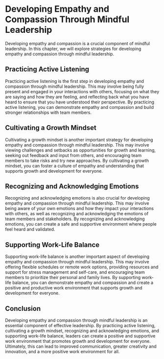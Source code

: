 Developing Empathy and Compassion Through Mindful Leadership
================================================================================================================

Developing empathy and compassion is a crucial component of mindful leadership. In this chapter, we will explore strategies for developing empathy and compassion through mindful leadership.

Practicing Active Listening
---------------------------

Practicing active listening is the first step in developing empathy and compassion through mindful leadership. This may involve being fully present and engaged in your interactions with others, focusing on what they are saying and how they are feeling, and reflecting back what you have heard to ensure that you have understood their perspective. By practicing active listening, you can demonstrate empathy and compassion and build stronger relationships with team members.

Cultivating a Growth Mindset
----------------------------

Cultivating a growth mindset is another important strategy for developing empathy and compassion through mindful leadership. This may involve viewing challenges and setbacks as opportunities for growth and learning, seeking out feedback and input from others, and encouraging team members to take risks and try new approaches. By cultivating a growth mindset, you can foster a culture of empathy and understanding that supports growth and development for everyone.

Recognizing and Acknowledging Emotions
--------------------------------------

Recognizing and acknowledging emotions is also crucial for developing empathy and compassion through mindful leadership. This may involve being aware of your own emotions and how they impact your interactions with others, as well as recognizing and acknowledging the emotions of team members and stakeholders. By recognizing and acknowledging emotions, you can create a safe and supportive environment where people feel heard and validated.

Supporting Work-Life Balance
----------------------------

Supporting work-life balance is another important aspect of developing empathy and compassion through mindful leadership. This may involve offering flexible schedules or remote work options, providing resources and support for stress management and self-care, and encouraging team members to prioritize their personal and family lives. By supporting work-life balance, you can demonstrate empathy and compassion and create a positive and productive work environment that supports growth and development for everyone.

Conclusion
----------

Developing empathy and compassion through mindful leadership is an essential component of effective leadership. By practicing active listening, cultivating a growth mindset, recognizing and acknowledging emotions, and supporting work-life balance, leaders can create a positive and supportive work environment that promotes growth and development for everyone. Ultimately, this can lead to improved communication, greater creativity and innovation, and a more positive work environment for all.
